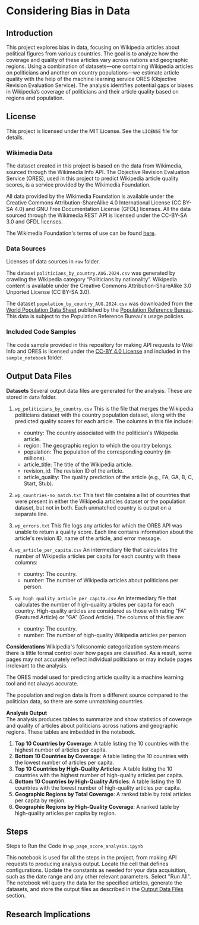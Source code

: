 # Considering Bias in Data

## Introduction
This project explores bias in data, focusing on Wikipedia articles about political figures from various countries. The goal is to analyze how the coverage and quality of these articles vary across nations and geographic regions. Using a combination of datasets—one containing Wikipedia articles on politicians and another on country populations—we estimate article quality with the help of the machine learning service ORES (Objective Revision Evaluation Service). The analysis identifies potential gaps or biases in Wikipedia’s coverage of politicians and their article quality based on regions and population.

## License
This project is licensed under the MIT License. See the `LICENSE` file for details.

### Wikimedia Data
The dataset created in this project is based on the data from Wikimedia, sourced through the Wikimedia Info API. The Objective Revision Evaluation Service (ORES), used in this project to predict Wikipedia article quality scores, is a service provided by the Wikimedia Foundation. 

All data provided by the Wikimedia Foundation is available under the Creative Commons Attribution-ShareAlike 4.0 International License (CC BY-SA 4.0) and GNU Free Documentation License (GFDL) licenses. All the data sourced through the Wikimedia REST API is licensed under the CC-BY-SA 3.0 and GFDL licenses.

The Wikimedia Foundation's terms of use can be found [here](https://foundation.wikimedia.org/wiki/Policy:Terms_of_Use).

### Data Sources
Licenses of data sources in `raw` folder.

The dataset `politicians_by_country.AUG.2024.csv` was generated by crawling the Wikipedia category “Politicians by nationality”. Wikipedia content is available under the Creative Commons Attribution-ShareAlike 3.0 Unported License (CC BY-SA 3.0).

The dataset `population_by_country_AUG.2024.csv` was downloaded from the [World Population Data Sheet](https://www.prb.org/international/indicator/population/table) published by the [Population Reference Bureau](https://www.prb.org/). This data is subject to the Population Reference Bureau's usage policies.

### Included Code Samples
The code sample provided in this repository for making API requests to Wiki Info and ORES is licensed under the [CC-BY 4.0 License](https://creativecommons.org/licenses/by/4.0/) and included in the `sample_notebook` folder. 

## Output Data Files

**Datasets** <a name="output-data-files"></a>
Several output data files are generated for the analysis. These are stored in `data` folder.

1. `wp_politicians_by_country.csv`
This is the file that merges the Wikipedia politicians dataset with the country population dataset, along with the predicted quality scores for each article. The columns in this file include:

    - country: The country associated with the politician's Wikipedia article.
    - region: The geographic region to which the country belongs.
    - population: The population of the corresponding country (in millions).
    - article_title: The title of the Wikipedia article.
    - revision_id: The revision ID of the article.
    - article_quality: The quality prediction of the article (e.g., FA, GA, B, C, Start, Stub).

2. `wp_countries-no_match.txt`
This text file contains a list of countries that were present in either the Wikipedia articles dataset or the population dataset, but not in both. Each unmatched country is output on a separate line.

3. `wp_errors.txt`
This file logs any articles for which the ORES API was unable to return a quality score. Each line contains information about the article's revision ID, name of the article, and error message.

4. `wp_article_per_capita.csv`
An intermediary file that calculates the number of Wikipedia articles per capita for each country with these columns:

    - country: The country.
    - number: The number of Wikipedia articles about politicians per person.

5. `wp_high_quality_article_per_capita.csv`
An intermediary file that calculates the number of high-quality articles per capita for each country. High-quality articles are considered as those with rating "FA" (Featured Article) or "GA" (Good Article). The columns of this file are:

    - country: The country.
    - number: The number of high-quality Wikipedia articles per person

**Considerations**
Wikipedia's folksonomic categorization system means there is little formal control over how pages are classified. As a result, some pages may not accurately reflect individual politicians or may include pages irrelevant to the analysis.

The ORES model used for predicting article quality is a machine learning tool and not always accurate.

The population and region data is from a different source compared to the politician data, so there are some unmatching countries.

**Analysis Output**    
The analysis produces tables to summarize and show statistics of coverage and quality of articles about politicians across nations and geographic regions. These tables are imbedded in the notebook.

1. **Top 10 Countries by Coverage**: A table listing the 10 countries with the highest number of articles per capita.
2. **Bottom 10 Countries by Coverage**: A table listing the 10 countries with the lowest number of articles per capita.
3. **Top 10 Countries by High-Quality Articles**: A table listing the 10 countries with the highest number of high-quality articles per capita.
4. **Bottom 10 Countries by High-Quality Articles**: A table listing the 10 countries with the lowest number of high-quality articles per capita.
5. **Geographic Regions by Total Coverage**: A ranked table by total articles per capita by region.
6. **Geographic Regions by High-Quality Coverage**: A ranked table by high-quality articles per capita by region.

## Steps
Steps to Run the Code in `wp_page_score_analysis.ipynb` 
   
This notebook is used for all the steps in the project, from making API requests to producing analysis output.
Locate the cell that defines configurations. Update the constants as needed for your data acquisition, such as the date range and any other relevant parameters.
Select "Run All".
The notebook will query the data for the specified articles, generate the datasets, and store the output files as described in the [Output Data Files](#output-data-files) section.

## Research Implications
